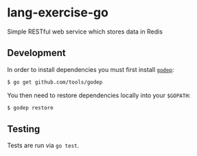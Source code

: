 # lang-exercise-go

Simple RESTful web service which stores data in Redis

## Development
In order to install dependencies you must first install [`godep`](https://github.com/tools/godep):

```bash
$ go get github.com/tools/godep
```

You then need to restore dependencies locally into your `$GOPATH`:

```bash
$ godep restore
```

## Testing
Tests are run via `go test`.
